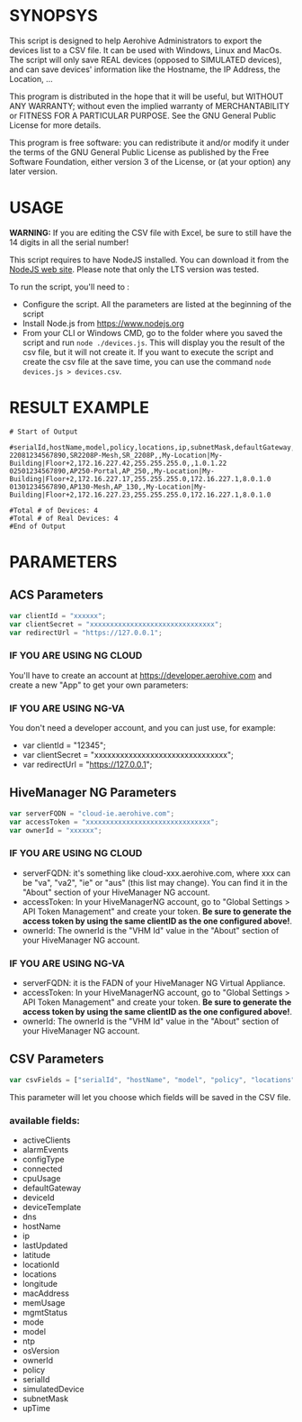 # SYNOPSYS
This script is designed to help Aerohive Administrators to export the devices list to a CSV file. It can be used with Windows, Linux and MacOs.
The script will only save REAL devices (opposed to SIMULATED devices), and can save devices' information like the Hostname, the IP Address, the Location, ...

This program is distributed in the hope that it will be useful, but WITHOUT ANY WARRANTY; without even the implied warranty of MERCHANTABILITY or FITNESS FOR A PARTICULAR PURPOSE. See the GNU General Public License for more details.

This program is free software: you can redistribute it and/or modify it under the terms of the GNU General Public License as published by the Free Software Foundation, either version 3 of the License, or (at your option) any later version.

# USAGE
 **WARNING:** If you are editing the CSV file with Excel, be sure to still have the 14 digits in all the serial number!

This script requires to have NodeJS installed. You can download it from the [NodeJS web site](https://nodejs.org/). 
Please note that only the LTS version was tested.

To run the script, you'll need to :
* Configure the script. All the parameters are listed at the beginning of the script
* Install Node.js from https://www.nodejs.org
* From your CLI or Windows CMD, go to the folder where you saved the script and run `node ./devices.js`. This will display you the result of the csv file, but it will not create it. If you want to execute the script and create the csv file at the save time, you can use the command `node devices.js > devices.csv`.

# RESULT EXAMPLE
```
# Start of Output

#serialId,hostName,model,policy,locations,ip,subnetMask,defaultGateway,osVersion
22081234567890,SR2208P-Mesh,SR_2208P,,My-Location|My-Building|Floor+2,172.16.227.42,255.255.255.0,,1.0.1.22
02501234567890,AP250-Portal,AP_250,,My-Location|My-Building|Floor+2,172.16.227.17,255.255.255.0,172.16.227.1,8.0.1.0
01301234567890,AP130-Mesh,AP_130,,My-Location|My-Building|Floor+2,172.16.227.23,255.255.255.0,172.16.227.1,8.0.1.0

#Total # of Devices: 4
#Total # of Real Devices: 4
#End of Output
```
# PARAMETERS
## ACS Parameters
```javascript
var clientId = "xxxxxx";
var clientSecret = "xxxxxxxxxxxxxxxxxxxxxxxxxxxxxxx";
var redirectUrl = "https://127.0.0.1";
```
### IF YOU ARE USING NG CLOUD
You'll have to create an account at https://developer.aerohive.com and create a new "App" to get your own parameters:
### IF YOU ARE USING NG-VA
You don't need a developer account, and you can just use, for example:
  * var clientId = "12345";
  * var clientSecret = "xxxxxxxxxxxxxxxxxxxxxxxxxxxxxxx";
  * var redirectUrl = "https://127.0.0.1";
  

## HiveManager NG Parameters
```javascript
var serverFQDN = "cloud-ie.aerohive.com";
var accessToken = "xxxxxxxxxxxxxxxxxxxxxxxxxxxxxxx";
var ownerId = "xxxxxx";

```
### IF YOU ARE USING NG CLOUD
* serverFQDN: it's something like cloud-xxx.aerohive.com, where xxx can be "va", "va2", "ie" or "aus" (this list may change). You can find it in the "About" section of your HiveManager NG account.
* accessToken: In your HiveManagerNG account, go to "Global Settings > API Token Management" and create your token. **Be sure to generate the access token by using the same clientID as the one configured above!**.
* ownerId: The ownerId is the "VHM Id" value in the "About" section of your HiveManager NG account.
### IF YOU ARE USING NG-VA
* serverFQDN: it is the FADN of your HiveManager NG Virtual Appliance.
* accessToken: In your HiveManagerNG account, go to "Global Settings > API Token Management" and create your token. **Be sure to generate the access token by using the same clientID as the one configured above!**.
* ownerId: The ownerId is the "VHM Id" value in the "About" section of your HiveManager NG account.

## CSV Parameters
```javascript
var csvFields = ["serialId", "hostName", "model", "policy", "locations", "ip", "subnetMask", "defaultGateway", "osVersion"];
```
This parameter will let you choose which fields will be saved in the CSV file.
### available fields: 
* activeClients
* alarmEvents
* configType
* connected
* cpuUsage
* defaultGateway
* deviceId
* deviceTemplate
* dns
* hostName
* ip
* lastUpdated
* latitude
* locationId
* locations
* longitude
* macAddress
* memUsage
* mgmtStatus
* mode
* model
* ntp
* osVersion
* ownerId
* policy
* serialId
* simulatedDevice
* subnetMask
* upTime
